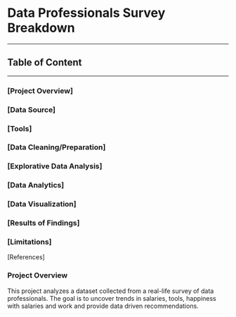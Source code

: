 # Data Professionals Survey Breakdown
---
## Table of Content
---
### [Project Overview]
### [Data Source]
### [Tools]
### [Data Cleaning/Preparation]
### [Explorative Data Analysis]
### [Data Analytics]
### [Data Visualization]
### [Results of Findings]
### [Limitations]
 [References]
### Project Overview
This project analyzes a dataset collected from a real-life survey of data professionals. The goal is to uncover trends in salaries, tools, happiness with salaries and work and provide data driven recommendations.
